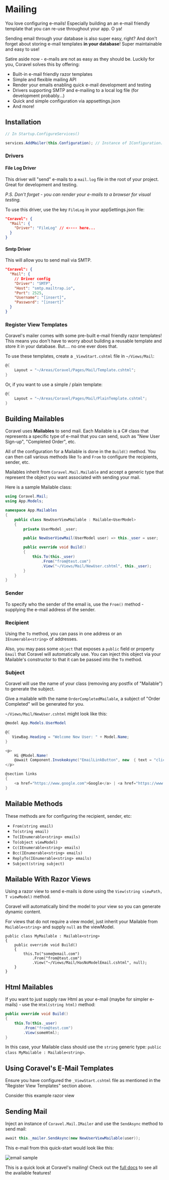 # Mailing

You love configuring e-mails! Especially building an an e-mail friendly template that you can re-use throughout your app. O ya! 

Sending email through your database is also super easy, right? And don't forget about storing e-mail templates **in your database**! Super maintainable and easy to use!

Satire aside now - e-mails are not as easy as they should be. Luckily for you, Coravel solves this by offering:

- Built-in e-mail friendly razor templates
- Simple and flexible mailing API
- Render your emails enabling quick e-mail development and testing
- Drivers supporting SMTP and e-mailing to a local log file (for development probably...)
- Quick and simple configuration via appsettings.json
- And more!

## Installation

```c#
// In Startup.ConfigureServices()

services.AddMailer(this.Configuration); // Instance of IConfiguration.
```

### Drivers

#### File Log Driver

This driver will "send" e-mails to a `mail.log` file in the root of your project. Great for development and testing.

_P.S. Don't forget - you can render your e-mails to a browser for visual testing._

To use this driver, use the key `FileLog` in your appSettings.json file:

```json
"Coravel": {
  "Mail": {
    "Driver": "FileLog" // <---- here...
  }
}
```

#### Smtp Driver

This will allow you to send mail via SMTP.

```json
"Coravel": {
  "Mail": {
    // Driver config
    "Driver": "SMTP",
    "Host": "smtp.mailtrap.io",
    "Port": 2525,
    "Username": "[insert]",
    "Password": "[insert]"
  }
}
```

### Register View Templates

Coravel's mailer comes with some pre-built e-mail friendly razor templates! This means you don't have to worry about building a reusable template and store it in your database. But.... no one ever does that.

To use these templates, create a `_ViewStart.cshtml` file in `~/Views/Mail`:

```c#
@{
    Layout = "~/Areas/Coravel/Pages/Mail/Template.cshtml";
}
```

Or, if you want to use a simple / plain template:

```c#
@{
    Layout = "~/Areas/Coravel/Pages/Mail/PlainTemplate.cshtml";
}
```

## Building Mailables

Coravel uses **Mailables** to send mail. Each Mailable is a C# class that represents a specific type of e-mail that you can send, such as
"New User Sign-up", "Completed Order", etc.

All of the configuration for a Mailable is done in the `Build()` method. You can then call various methods like `To` and `From` to configure the recipients, sender, etc.

Mailables inherit from `Coravel.Mail.Mailable` and accept a generic type that represent the object you want associated with sending your mail.

Here is a sample Mailable class:

```c#
using Coravel.Mail;
using App.Models;

namespace App.Mailables
{
    public class NewUserViewMailable : Mailable<UserModel>
    {
        private UserModel _user;

        public NewUserViewMail(UserModel user) => this._user = user;

        public override void Build()
        {
            this.To(this._user)
                .From("from@test.com")
                .View("~/Views/Mail/NewUser.cshtml", this._user);
        }
    }
}
```

### Sender

To specify who the sender of the email is, use the `From()` method - supplying the e-mail address of the sender.

### Recipient

Using the `To` method, you can pass in one address or an `IEnumerable<string>` of addresses.

Also, you may pass some `object` that exposes a `public` field or property `Email` that Coravel will automatically use. You can inject this object via your Mailable's constructor to that it can be passed into the `To` method.

### Subject

Coravel will use the name of your class (removing any postfix of "Mailable") to generate the subject.

Give a mailable with the name `OrderCompletedMailable`, a subject of "Order Completed" will be generated for you.

`~/Views/Mail/NewUser.cshtml` might look like this:

```c#
@model App.Models.UserModel

@{
   ViewBag.Heading = "Welcome New User: " + Model.Name;
}

<p>
    Hi @Model.Name!
    @await Component.InvokeAsync("EmailLinkButton", new  { text = "click me", url = "www.google.com" })
</p>

@section links
{
    <a href="https://www.google.com">Google</a> | <a href="https://www.google.com">Google</a>
}
```

## Mailable Methods

These methods are for configuring the recipient, sender, etc:

- `From(string email)`
- `To(string email)`
- `To(IEnumerable<string> emails)`
- `To(object viewModel)`
- `Cc(IEnumerable<string> emails)`
- `Bcc(IEnumerable<string> emails)`
- `ReplyTo(IEnumerable<string> emails)`
- `Subject(string subject)`

## Mailable With Razor Views

Using a razor view to send e-mails is done using the `View(string viewPath, T viewModel)` method.

Coravel will automatically bind the model to your view so you can generate dynamic content.

For views that do not require a view model, just inherit your Mailable from `Mailable<string>` and supply `null` as the viewModel.

```
public class MyMailable : Mailable<string>
{
    public override void Build()
    {
        this.To("some@email.com")
            .From("from@test.com")
            .View("~/Views/Mail/HasNoModelEmail.cshtml", null);
    }
}
```

## Html Mailables

If you want to just supply raw Html as your e-mail (maybe for simpler e-mails) - use the `Html(string html)` method:

```c#
public override void Build()
{
    this.To(this._user)
        .From("from@test.com")
        .View(someHtml);
}
```

In this case, your Mailable class should use the `string` generic type: `public class MyMailable : Mailable<string>`.

## Using Coravel's E-Mail Templates

Ensure you have configured the `_ViewStart.cshtml` file as mentioned in the "Register View Templates" section above.

Consider this example razor view


## Sending Mail

Inject an instance of `Coravel.Mail.IMailer` and use the `SendAsync` method to send mail:

```c#
await this._mailer.SendAsync(new NewUserViewMailable(user));
```

This e-mail from this quick-start would look like this:

![email sample](https://github.com/jamesmh/coravel/blob/master/Docs/email-sample.png)

This is a quick look at Coravel's mailing! Check out the [full docs](https://github.com/jamesmh/coravel/blob/master/Docs/Mailing.md) to see all the available features!